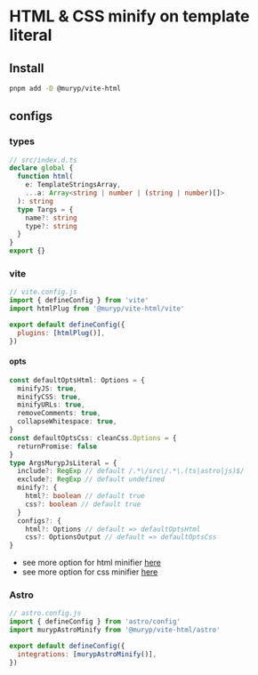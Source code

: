 # HTML & CSS minify on template literal

## Install

```bash
pnpm add -D @muryp/vite-html
```

## configs

### types

```typescript
// src/index.d.ts
declare global {
  function html(
    e: TemplateStringsArray,
    ...a: Array<string | number | (string | number)[]>
  ): string
  type Targs = {
    name?: string
    type?: string
  }
}
export {}
```

### vite

```javascript
// vite.config.js
import { defineConfig } from 'vite'
import htmlPlug from '@muryp/vite-html/vite'

export default defineConfig({
  plugins: [htmlPlug()],
})
```

#### opts

```ts
const defaultOptsHtml: Options = {
  minifyJS: true,
  minifyCSS: true,
  minifyURLs: true,
  removeComments: true,
  collapseWhitespace: true,
}
const defaultOptsCss: cleanCss.Options = {
  returnPromise: false
}
type ArgsMurypJsLiteral = {
  include?: RegExp // default /.*\/src\/.*\.(ts|astro|js)$/
  exclude?: RegExp // default undefined
  minify?: {
    html?: boolean // default true
    css?: boolean // default true
  }
  configs?: {
    html?: Options // default => defaultOptsHtml
    css?: OptionsOutput // default => defaultOptsCss
}

```

- see more option for html minifier [here](https://www.npmjs.com/package/html-minifier-terser)
- see more option for css minifier [here](https://www.npmjs.com/package/clean-css)

### Astro

```javascript
// astro.config.js
import { defineConfig } from 'astro/config'
import murypAstroMinify from '@muryp/vite-html/astro'

export default defineConfig({
  integrations: [murypAstroMinify()],
})
```

